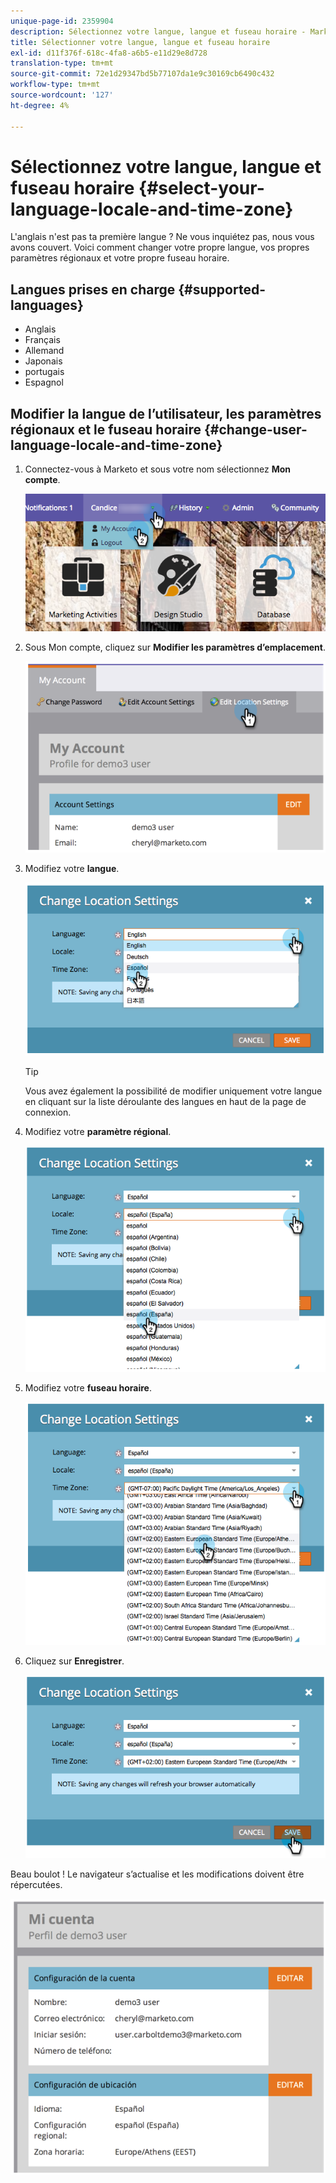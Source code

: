 ```yaml
---
unique-page-id: 2359904
description: Sélectionnez votre langue, langue et fuseau horaire - Marketo Docs - Documentation du produit
title: Sélectionner votre langue, langue et fuseau horaire
exl-id: d11f376f-618c-4fa8-a6b5-e11d29e8d728
translation-type: tm+mt
source-git-commit: 72e1d29347bd5b77107da1e9c30169cb6490c432
workflow-type: tm+mt
source-wordcount: '127'
ht-degree: 4%

---
```


# Sélectionnez votre langue, langue et fuseau horaire {#select-your-language-locale-and-time-zone}

L&#39;anglais n&#39;est pas ta première langue ? Ne vous inquiétez pas, nous vous avons couvert. Voici comment changer votre propre langue, vos propres paramètres régionaux et votre propre fuseau horaire.

## Langues prises en charge {#supported-languages}

* Anglais
* Français
* Allemand
* Japonais
* portugais
* Espagnol

## Modifier la langue de l’utilisateur, les paramètres régionaux et le fuseau horaire {#change-user-language-locale-and-time-zone}

1. Connectez-vous à Marketo et sous votre nom sélectionnez **Mon compte**.

   ![](assets/myaccount.png)

1. Sous Mon compte, cliquez sur **Modifier les paramètres d’emplacement**.

   ![](assets/image2014-9-9-11-3a9-3a47.png)

1. Modifiez votre **langue**.

   ![](assets/image2014-9-9-11-3a10-3a4.png)

   >[!TIP]
   >
   >Vous avez également la possibilité de modifier uniquement votre langue en cliquant sur la liste déroulante des langues en haut de la page de connexion.

1. Modifiez votre **paramètre régional**.

   ![](assets/image2014-9-9-11-3a10-3a29.png)

1. Modifiez votre **fuseau horaire**.

   ![](assets/image2014-9-9-11-3a10-3a56.png)

1. Cliquez sur **Enregistrer**.

   ![](assets/image2014-9-9-11-3a11-3a18.png)

Beau boulot ! Le navigateur s’actualise et les modifications doivent être répercutées.

![](assets/image2014-9-9-11-3a12-3a2.png)
